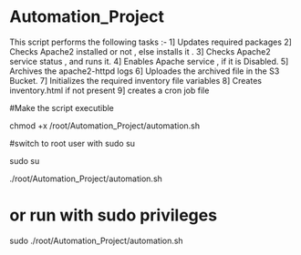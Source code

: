 # Automation_Project

This script performs the following tasks :-
1] Updates required packages 
2] Checks Apache2 installed or not , else installs it .
3] Checks Apache2 service status , and runs it.
4] Enables Apache service , if it is Disabled.
5] Archives the apache2-httpd logs 
6] Uploades the archived file in the S3 Bucket.
7] Initializes the required inventory file variables
8] Creates inventory.html if not present
9] creates a cron job file 

#Make the script executible

chmod  +x  /root/Automation_Project/automation.sh

#switch to root user with sudo su

sudo  su

./root/Automation_Project/automation.sh

# or run with sudo privileges
sudo ./root/Automation_Project/automation.sh

